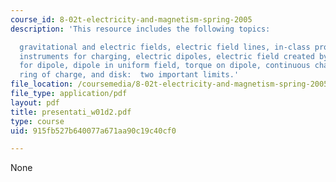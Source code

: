 ```yaml
---
course_id: 8-02t-electricity-and-magnetism-spring-2005
description: 'This resource includes the following topics:

  gravitational and electric fields, electric field lines, in-class problem, charging,
  instruments for charging, electric dipoles, electric field created by dipole, shockwave
  for dipole, dipole in uniform field, torque on dipole, continuous charge distributions,
  ring of charge, and disk:  two important limits.'
file_location: /coursemedia/8-02t-electricity-and-magnetism-spring-2005/915fb527b640077a671aa90c19c40cf0_presentati_w01d2.pdf
file_type: application/pdf
layout: pdf
title: presentati_w01d2.pdf
type: course
uid: 915fb527b640077a671aa90c19c40cf0

---
```

None